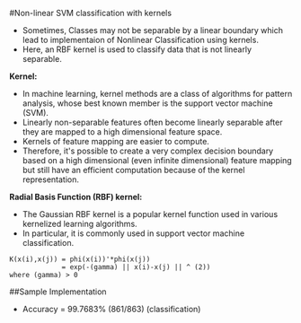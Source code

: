 #Non-linear SVM classification with kernels

- Sometimes, Classes may not be separable by a linear boundary which lead to implementaion of Nonlinear Classification using kernels.
- Here, an RBF kernel is used to classify data that is not linearly separable.

**Kernel:** 
  - In machine learning, kernel methods are a class of algorithms for pattern analysis, whose best known member is the support vector machine (SVM). 
  - Linearly non-separable features often become linearly separable after they are mapped to a high dimensional feature space. 
  - Kernels of feature mapping are easier to compute. 
  - Therefore, it's possible to create a very complex decision boundary based on a high dimensional (even infinite dimensional) feature mapping but still have an efficient computation because of the kernel representation.
  

**Radial Basis Function (RBF) kernel:** 
  - The Gaussian RBF kernel is a popular kernel function used in various kernelized learning algorithms. 
  - In particular, it is commonly used in support vector machine classification.
  
```
K(x(i),x(j)) = phi(x(i))'*phi(x(j))
             = exp(-(gamma) || x(i)-x(j) || ^ (2))
where (gamma) > 0
```

##Sample Implementation
- Accuracy = 99.7683% (861/863) (classification)

